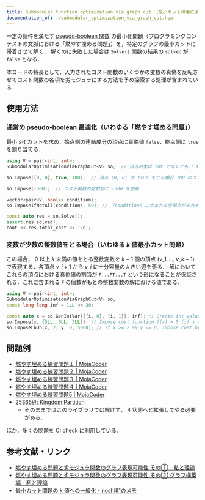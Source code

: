 ```yaml
---
title: Submodular function optimization via graph cut （最小カット帰着による劣モジュラ関数の最小化）
documentation_of: ./submodular_optimization_via_graph_cut.hpp
---
```


一定の条件を満たす [pseudo-boolean 関数](https://en.wikipedia.org/wiki/Pseudo-Boolean_function) の最小化問題（プログラミングコンテストの文脈における「燃やす埋める問題」）を，特定のグラフの最小カットに帰着させて解く．
解くのに失敗した場合は `Solve()` 関数の結果の `solved` が `false` となる．

本コードの特長として，入力されたコスト関数のいくつかの変数の真偽を反転させてコスト関数の各項を劣モジュラにする方法を予め探索する処理が含まれている．

## 使用方法

### 通常の pseudo-boolean 最適化（いわゆる「燃やす埋める問題」）

最小 $s$-$t$ カットを求め，始点側の連結成分の頂点に真偽値 `false`、終点側に `true` を割り当てる．

```cpp
using V = pair<int, int>;
SubmodularOptimizationViaGraphCut<V> so;  // 頂点の型は int でなくとも（ std::map の key にできれば）よい

so.Impose({0, 0}, true, 100);  // 頂点 (0, 0) が true をとる場合 100 のコスト（ペナルティ）

so.Impose(-500);  // コスト関数の定数項に -500 を加算

vector<pair<V, bool>> conditions;
so.ImposeIfNotAll(conditions, 50); // 「conditions に含まれる全頂点がそれぞれ与えられた真偽値を満たす」に反した場合 50 のコスト

const auto res = so.Solve();
assert(res.solved);
cout << res.total_cost << '\n';
```

### 変数が少数の整数値をとる場合（いわゆる $k$ 値最小カット問題）

この場合， $0$ 以上 $k$ 未満の値をとる整数変数を $k - 1$ 個の頂点 $(v\_1, \ldots, v\_{k - 1})$ で表現する．各頂点 $v\_{i + 1}$ から $v\_{i}$ に十分容量の大きい辺を張る． 解においてこれらの頂点における真偽値の割当が `F...FT...T` という形になることが保証される．これに含まれる `F` の個数がもとの整数変数の解における値である．

```cpp
using V = pair<int, int>;
SubmodularOptimizationViaGraphCut<V> so;
const long long inf = 1LL << 30;

const auto x = so.GenIntVar({{i, 0}, {i, 1}}, inf); // Create int value 0 <= x < 3
so.Impose(x, {5LL, 0LL, 3LL}); // Impose cost function f(x) = 5 (if x = 0), 0 (if x = 1), 3 (if x = 2).
so.ImposeLbUb(x, 2, y, 0, 5000); // If x >= 2 && y <= 0, impose cost by 5000
```

## 問題例

- [燃やす埋める練習問題１ | MojaCoder](https://mojacoder.app/users/_kanpurin_/problems/project_selection_problem001)
- [燃やす埋める練習問題２ | MojaCoder](https://mojacoder.app/users/_kanpurin_/problems/project_selection_problem002)
- [燃やす埋める練習問題３ | MojaCoder](https://mojacoder.app/users/_kanpurin_/problems/project_selection_problem003)
- [燃やす埋める練習問題４ | MojaCoder](https://mojacoder.app/users/_kanpurin_/problems/project_selection_problem004)
- [燃やす埋める練習問題5 | MojaCoder](https://mojacoder.app/users/_kanpurin_/problems/project_selection_problem005)
- [25365번: Kingdom Partition](https://www.acmicpc.net/problem/25365)
  - そのままではこのライブラリでは解けず， 4 状態へと拡張してやる必要がある．

ほか，多くの問題を CI check に利用している．

## 参考文献・リンク

- [燃やす埋める問題と劣モジュラ関数のグラフ表現可能性 その① - 私と理論](https://theory-and-me.hatenablog.com/entry/2020/03/13/180935)
- [燃やす埋める問題と劣モジュラ関数のグラフ表現可能性 その② グラフ構築編 - 私と理論](https://theory-and-me.hatenablog.com/entry/2020/03/17/180157)
- [最小カット問題の k 値への一般化 - noshi91のメモ](https://noshi91.hatenablog.com/entry/2021/06/29/044225)
